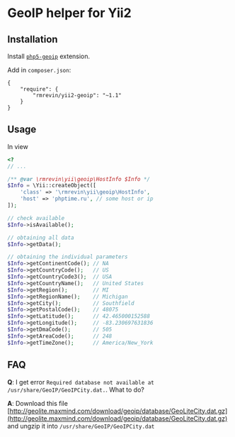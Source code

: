 GeoIP helper for Yii2
===============================

Installation
------------
Install [`php5-geoip`](http://php.net/manual/ru/geoip.setup.php) extension.

Add in `composer.json`:
```
{
    "require": {
        "rmrevin/yii2-geoip": "~1.1"
    }
}
```

Usage
-----
In view
```php
<?
// ...

/** @var \rmrevin\yii\geoip\HostInfo $Info */
$Info = \Yii::createObject([
    'class' => '\rmrevin\yii\geoip\HostInfo',
    'host' => 'phptime.ru', // some host or ip
]);

// check available
$Info->isAvailable();

// obtaining all data
$Info->getData();

// obtaining the individual parameters
$Info->getContinentCode(); // NA
$Info->getCountryCode();   // US
$Info->getCountryCode3();  // USA
$Info->getCountryName();   // United States
$Info->getRegion();        // MI
$Info->getRegionName();    // Michigan
$Info->getCity();          // Southfield
$Info->getPostalCode();    // 48075
$Info->getLatitude();      // 42.465000152588
$Info->getLongitude();     // -83.230697631836
$Info->getDmaCode();       // 505
$Info->getAreaCode();      // 248
$Info->getTimeZone();      // America/New_York
```

FAQ
---

__Q__: I get error `Required database not available at /usr/share/GeoIP/GeoIPCity.dat.`. What to do?

__A__: Download this file [http://geolite.maxmind.com/download/geoip/database/GeoLiteCity.dat.gz](http://geolite.maxmind.com/download/geoip/database/GeoLiteCity.dat.gz) and ungzip it into `/usr/share/GeoIP/GeoIPCity.dat`